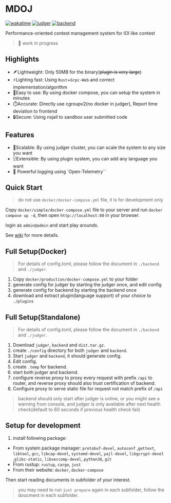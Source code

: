 # MDOJ

[![wakatime](https://wakatime.com/badge/user/6c7a0447-9414-43ab-a937-9081f3e9fc7d/project/5ca22e8e-119f-4183-a942-bbce042f8705.svg)](https://wakatime.com/badge/user/6c7a0447-9414-43ab-a937-9081f3e9fc7d/project/5ca22e8e-119f-4183-a942-bbce042f8705)
[![judger](https://github.com/mdcpp/mdoj/actions/workflows/judger.yml/badge.svg?branch=master)](https://github.com/mdcpp/mdoj/actions/workflows/judger.yml)
[![backend](https://github.com/mdcpp/mdoj/actions/workflows/backend.yml/badge.svg)](https://github.com/mdcpp/mdoj/actions/workflows/backend.yml)

Performance-oriented contest management system for IOI like contest

> :construction: work in progress

## Highlights

- :feather:Lightweight: Only 50MB for the binary(~~plugin is very large~~)
- :zap:Lighting fast: Using `Rust`+`Grpc-Web` and correct implementation/algorithm
- :rocket:Easy to use: By using docker compose, you can setup the system in minutes
- :stopwatch:Accurate: Directly use cgroupv2(no docker in judger), Report time deviation to frontend
- :lock:Secure: Using nsjail to sandbox user submitted code

## Features

- :whale:Scalable: By using judger cluster, you can scale the system to any size you want
- :file_cabinet:Extensible: By using plugin system, you can add any language you want
- :telescope: Powerful logging using `Open-Telemetry``

## Quick Start

> do not use `docker/docker-compose.yml` file, it is for development only

Copy ``docker/simple/docker-compose.yml`` file to your server and run `docker compose up -d`, then open `http://localhost:80` in your browser.

login as `admin@admin` and start play arounds.

See [wiki](https://github.com/mdcpp/mdoj/wiki) for more details.

## Full Setup(Docker)

> For details of config.toml, please follow the document in ``./backend`` and ``./judger``. 

1. Copy ``docker/production/docker-compose.yml`` to your folder
2. generate config for judger by starting the judger once, and edit config
3. generate config for backend by starting the backend once
4. download and extract plugin(language support) of your choice to `./plugins`

## Full Setup(Standalone)

> For details of config.toml, please follow the document in ``./backend`` and ``./judger``.

1. Download `judger`, `backend` and `dist.tar.gz`.
2. create `./config` directory for both `judger` and `backend`.
3. Start `judger` and `backend`, it should generate config.
4. Edit config.
5. create `.temp` for backend.
7. start both judger and backend.
8. configure reverse proxy to proxy every request with prefix `/api` to router, and reverse proxy should also trust certification of backend.
9. Configure proxy to serve static file for request not match prefix of `/api`

> backend should only start after judger is online, or you might see a warning from console, and judger is only available after next health check(default to 60 seconds if previous health check fail)

## Setup for development

1. install following package:

- From system package manager: `protobuf-devel`, `autoconf` ,`gettext`, `libtool`, `gcc`, `libcap-devel`, `systemd-devel`, `yajl-devel`, `libgcrypt-devel` ,`glibc-static`, `libseccomp-devel`, `python36`, `git`
- From rustup: `rustup`, `cargo`, `just`
- From their website: `docker`, `docker-compose`

Then start reading documents in subfolder of your interest.

> you may need to run ``just prepare`` again in each subfolder, follow the doucment in each subfolder.
